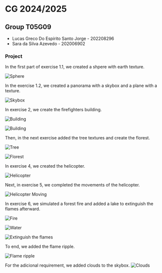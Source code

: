 # CG 2024/2025

## Group T05G09

- Lucas Greco Do Espírito Santo Jorge - 202208296
- Sara da Silva Azevedo - 202006902

### Project 

In the first part of exercise 1.1, we created a shpere with earth texture.

![Sphere](screenshots/project-t05-g09-1.png)


In the exercise 1.2, we created a panorama with a skybox and a plane with a texture.

![Skybox](screenshots/project-t05-g09-1.1.png)

In exercise 2, we create the firefighters building. 

![Building](screenshots/project-t05-g09-2.png)

![Building](screenshots/project-t05-g09-2.1.png)

Then, in the next exercise added the tree textures and create the florest. 

![Tree](screenshots/project-t05-g09-3.png)

![Florest](screenshots/project-t05-g09-3.1.png)

In exercise 4, we created the helicopter.

![Helicopter](screenshots/project-t05-g09-4.png)

Next, in exercise 5, we completed the movements of the helicopter. 

![Helicopter Moving](screenshots/project-t05-g09-5.png)

In exercise 6, we simulated a forest fire and added a lake to extinguish the flames afterward.

![Fire](screenshots/project-t05-g09-6.png)

![Water](screenshots/project-t05-g09-6.1.png)

![Extinguish the flames](screenshots/project-t05-g09-6.2.png)

To end, we added the flame ripple.

![Flame ripple](screenshots/project-t05-g09-7.png)

For the adicional requirement, we added clouds to the skybox.
![Clouds](screenshots/project-t05-g09-8.png)
